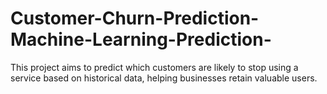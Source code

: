 # Customer-Churn-Prediction-Machine-Learning-Prediction-
This project aims to predict which customers are likely to stop using a service based on historical data, helping businesses retain valuable users. 
